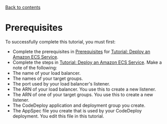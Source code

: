 [Back to contents](index.md)

# Prerequisites<a name="tutorial-ecs-with-hooks-prereqs"></a>

To successfully complete this tutorial, you must first:
+  Complete the prerequisites in [Prerequisites](tutorial-ecs-prereqs.md) for [Tutorial: Deploy an Amazon ECS Service](tutorial-ecs-deployment.md)\. 
+  Complete the steps in [Tutorial: Deploy an Amazon ECS Service](tutorial-ecs-deployment.md)\. Make a note of the following: 
  +  The name of your load balancer\. 
  +  The names of your target groups\. 
  +  The port used by your load balancer's listener\. 
  +  The ARN of your load balancer\. You use this to create a new listener\. 
  +  The ARN of one of your target groups\. You use this to create a new listener\. 
  +  The CodeDeploy application and deployment group you create\. 
  +  The AppSpec file you create that is used by your CodeDeploy deployment\. You edit this file in this tutorial\. 